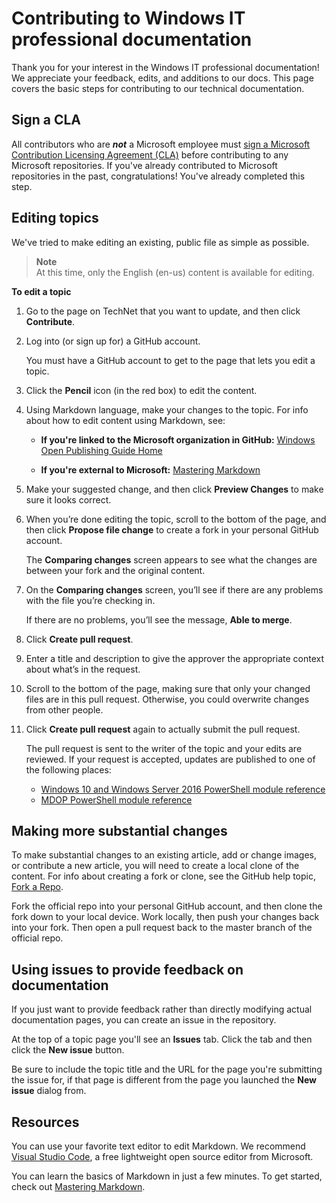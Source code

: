 # Contributing to Windows IT professional documentation

Thank you for your interest in the Windows IT professional documentation! We appreciate your feedback, edits, and additions to our docs.
This page covers the basic steps for contributing to our technical documentation.

## Sign a CLA

All contributors who are ***not*** a Microsoft employee must [sign a Microsoft Contribution Licensing Agreement (CLA)](https://cla.microsoft.com/) before contributing to any Microsoft repositories. 
If you've already contributed to Microsoft repositories in the past, congratulations! 
You've already completed this step.

## Editing topics

We've tried to make editing an existing, public file as simple as possible.

>**Note**<br>
>At this time, only the English (en-us) content is available for editing.

**To edit a topic**

1.	Go to the page on TechNet that you want to update, and then click **Contribute**.

2. Log into (or sign up for) a GitHub account.
    
    You must have a GitHub account to get to the page that lets you edit a topic.

3. Click the **Pencil** icon (in the red box) to edit the content.

4.	Using Markdown language, make your changes to the topic. For info about how to edit content using Markdown, see:
    - **If you're linked to the Microsoft organization in GitHub:** [Windows Open Publishing Guide Home](http://aka.ms/windows-op-guide)
    
    - **If you're external to Microsoft:** [Mastering Markdown](https://guides.github.com/features/mastering-markdown/) 

5.	Make your suggested change, and then click **Preview Changes** to make sure it looks correct.


6. When you’re done editing the topic, scroll to the bottom of the page, and then click **Propose file change** to create a fork in your personal GitHub account.

    The **Comparing changes** screen appears to see what the changes are between your fork and the original content.

7.	On the **Comparing changes** screen, you’ll see if there are any problems with the file you’re checking in.

    If there are no problems, you’ll see the message, **Able to merge**.

8.	Click **Create pull request**.

9.	Enter a title and description to give the approver the appropriate context about what’s in the request.

10.	Scroll to the bottom of the page, making sure that only your changed files are in this pull request. Otherwise, you could overwrite changes from other people.

11.	Click **Create pull request** again to actually submit the pull request.

    The pull request is sent to the writer of the topic and your edits are reviewed. If your request is accepted, updates are published to one of the following places:

    - [Windows 10 and Windows Server 2016 PowerShell module reference](https://technet.microsoft.com/itpro/powershell/windows)
    - [MDOP PowerShell module reference](https://technet.microsoft.com/itpro/powershell/mdop)

## Making more substantial changes

To make substantial changes to an existing article, add or change images, or contribute a new article, you will need to create a local clone of the content. 
For info about creating a fork or clone, see the GitHub help topic, [Fork a Repo](https://help.github.com/articles/fork-a-repo/).

Fork the official repo into your personal GitHub account, and then clone the fork down to your local device.  Work locally, then push your changes back into your fork.  Then open a pull request back to the master branch of the official repo.

## Using issues to provide feedback on documentation

If you just want to provide feedback rather than directly modifying actual documentation pages, you can create an issue in the repository.

At the top of a topic page you'll see an **Issues** tab. Click the tab and then click the **New issue** button. 

Be sure to include the topic title and the URL for the page you're submitting the issue for, if that page is different from the page you launched the **New issue** dialog from.  

## Resources

You can use your favorite text editor to edit Markdown.  We recommend [Visual Studio Code](https://code.visualstudio.com/), a free lightweight open source editor from Microsoft.

You can learn the basics of Markdown in just a few minutes.  To get started, check out [Mastering Markdown](https://guides.github.com/features/mastering-markdown/).

